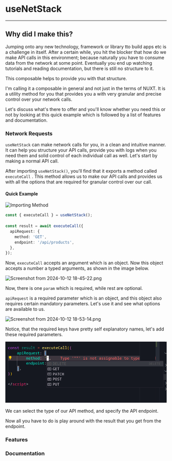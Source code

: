 # useNetStack

---

## Why did I make this?

Jumping onto any new technology, framework or library tto build apps etc is a challenge in itself. After a certain while, you hit the blocker that how do we make API calls in this environment; because naturally you have to consume data from the network at some point. Eventually you end up watching tutorials and reading documentation, but there is still no structure to it.

This composable helps to provide you with that structure.

I'm calling it a composable in general and not just in the terms of NUXT. It is a utility method for you that provides you a with very granular and precise control over your network calls.

Let's discuss what's there to offer and you'll know whether you need this or not by looking at this quick example which is followed by a list of features and documentation.

### Network Requests

`useNetStack` can make network calls for you, in a clean and intuitive manner. It can help you structure your API calls, provide you with logs when you need them and solid control of each individual call as well. Let's start by making a normal API call.

After importing `useNetStack()`, you'll find that it exports a method called `executeCall` . This method allows us to make our API calls and provides us with all the options that are required for granular control over our call.

#### Quick Example

![Importing Method](/Importing%20Method)

```ts [api_call.ts]
const { executeCall } = useNetStack();

const result = await executeCall({
  apiRequest: {
    method: 'GET',
    endpoint: '/api/products',
  },
});
```

Now, `executeCall` accepts an argument which is an object. Now this object accepts a number a typed arguments, as shown in the image below.

![Screenshot from 2024-10-12 18-45-22.png](/Screenshot%20from%202024-10-12%2018-45-22.png)

Now, there is one `param` which is required, while rest are optional.

`apiRequest` is a required parameter which is an object, and this object also requires certain mandatory parameters. Let's use it and see what options are available to us.

![Screenshot from 2024-10-12 18-53-14.png](/Screenshot%20from%202024-10-12%2018-53-14.png)

Notice, that the required keys have pretty self explanatory names, let's add these required parameters.

![Screenshot\_20241012\_192602.png](/Screenshot_20241012_192602.png)

We can select the type of our API method, and specify the API endpoint.

Now all you have to do is play around with the result that you get from the endpoint.

### Features

### Documentation
